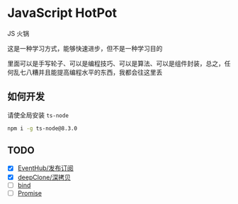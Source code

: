 # JavaScript HotPot

JS 火锅

这是一种学习方式，能够快速进步，但不是一种学习目的

里面可以是手写轮子、可以是编程技巧、可以是算法、可以是组件封装，总之，任何乱七八糟并且能提高编程水平的东西，我都会往这里丢

## 如何开发

请使全局安装 `ts-node`

```bash
npm i -g ts-node@8.3.0
```

## TODO

- [x] [EventHub/发布订阅](/eventhub/)
- [x] [deepClone/深拷贝](/deepClone/)
- [ ] [bind](/bind/)
- [ ] [Promise](/promise/)

